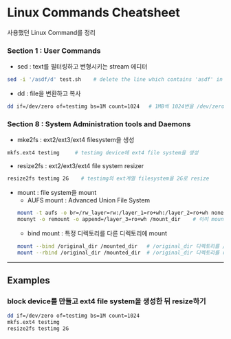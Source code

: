 # Linux Commands Cheatsheet

사용했던 Linux Command를 정리

### Section 1 : User Commands
* sed : text를 필터링하고 변형시키는 stream 에디터
```bash
sed -i '/asdf/d' test.sh    # delete the line which contains 'asdf' in 'test.sh'
```

* dd : file을 변환하고 복사
```bash
dd if=/dev/zero of=testimg bs=1M count=1024   # 1MB씩 1024번을 /dev/zero(read시 0x00(null)을 반환하는 특수파일)에서 읽어와 testimg에 복사함
```

### Section 8 : System Administration tools and Daemons
* mke2fs : ext2/ext3/ext4 filesystem을 생성
```bash
mkfs.ext4 testimg     # testimg device에 ext4 file system을 생성
```

* resize2fs : ext2/ext3/ext4 file system resizer
```bash
resize2fs testimg 2G    # testimg의 ext계열 filesystem을 2G로 resize
```

* mount : file system을 mount
   * AUFS mount : Advanced Union File System
  ```bash
  mount -t aufs -o br=/rw_layer=rw:/layer_1=ro+wh:/layer_2=ro+wh none /mount_dir   # /rw_layer 디렉토리를 rw branch로, /layer_1과 /layer_2 디렉토리는 ro branch로 만들어 (physical disk partition이 link되지 않은) /mount_dir에 aufs 방식으로 mount
  mounyt -o remount -o append=/layer_3=ro+wh /mount_dir    # 이미 mount되어있는 /mount_dir에 /layer_3 디렉토리를 ro branch로 append
  ```
   * bind mount : 특정 디렉토리를 다른 디렉토리에 mount
  ```bash
  mount --bind /original_dir /mounted_dir   # /original_dir 디렉토리를 /mounted_dir 디렉토리에 mount
  mount --rbind /original_dir /mounted_dir  # /original_dir 디렉토리를 recursive하게 /mounted_dir 디렉토리에 mount
  ```

---
## Examples
### block device를 만들고 ext4 file system을 생성한 뒤 resize하기
```bash
dd if=/dev/zero of=testimg bs=1M count=1024
mkfs.ext4 testimg
resize2fs testimg 2G
```
